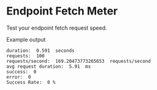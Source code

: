 # Endpoint Fetch Meter

Test your endpoint fetch request speed.

Example output
```
duration:  0.591  seconds
requests:  100
requests/second:  169.20473773265653  requests/second
avg request duration:  5.91  ms
success:  0
error:  0
Success Rate:  0 %
```